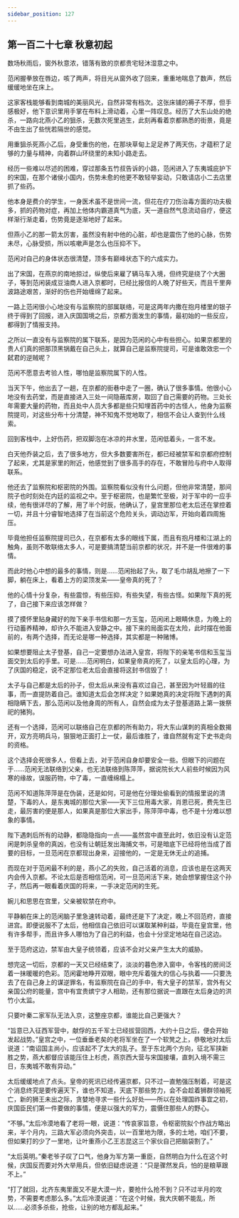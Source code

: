 ```yaml
---
sidebar_position: 127
---
```


## 第一百二十七章 **秋意初起**

数场秋雨后，窗外秋意浓，错落有致的京都贵宅轻沐湿意之中。

范闲握拳放在唇边，咳了两声，将目光从窗外收了回来，重重地喘息了数声，然后缓缓地坐在床上。

这家客栈能够看到南城的美丽风光，自然非常有档次。这张床铺的褥子不厚，但手感极好，他下意识里用手掌在布料上滑动着，心里一阵叹息。经历了大东山处的绝杀，一路向北燕小乙的狙杀，无数次死里逃生，此刻再看着京都熟悉的街景，竟是不由生出了些恍若隔世的感觉。

用重狙杀死燕小乙后，身受重伤的他，在那块草甸上足足养了两天伤，才蕴积了足够的力量与精神，向着群山环绕里的未知小路走去。

经历一些难以尽述的困难，穿过那条五竹叔告诉的小路，范闲进入了东夷城庇护下的宋国，在那个诸侯小国内，伤势未愈的他更不敢轻举妄动，只敢请店小二去店里抓了些药。

他本身是费介的学生，一身医术虽不是世间一流，但花在疗刀伤治毒方面的功夫极多，抓的药物对症，再加上他体内霸道真气为底，天一道自然气息流动自疗，便这样渐行渐走着，伤势竟是逐渐地好了起来。

但燕小乙的那一箭太厉害，虽然没有射中他的心脏，却也是震伤了他的心脉，伤势未尽，心脉受损，所以咳嗽声是怎么也压抑不下。

范闲对自己的身体状态很清楚，顶多有巅峰状态下的六成实力。

出了宋国，在燕京的南地掠过，纵使后来雇了辆马车入境，但终究是绕了个大圈子，等到范闲装成豆油商人进入京都时，已经比报信的人晚了好些天，而且千里奔波路途艰苦，渐好的伤也开始缠绵了起来。

一路上范闲很小心地没有与监察院的部属联络，可是这两年内撒在抱月楼里的银子终于得到了回报，进入庆国国境之后，京都方面发生的事情，最初始的一些反应，都得到了情报支持。

之所以一直没有与监察院的属下联系，是因为范闲的心中有些担心。如果京都里的贵人们真的把那顶黑锅戴在自己头上，就算自己是监察院提司，可是谁敢效忠一个弑君的逆贼呢？

范闲不愿意去考验人性，哪怕是监察院属下的人性。

当天下午，他出去了一趟，在京都的街巷中走了一圈，确认了很多事情。他很小心地没有去药堂，而是直接进入三处一间隐蔽库房，取回了自己需要的药物。三处长年需要大量的药物，而且处中人员大多都是些只知埋首药中的古怪人，他身为监察院提司，对这些分布十分清楚，神不知鬼不觉地取了，相信不会让人查到什么线索。

回到客栈中，上好伤药，把双脚泡在冰凉的井水里，范闲低着头，一言不发。

白天他乔装之后，去了很多地方，但大多数要害所在，都已经被禁军和京都府控制了起来，尤其是家里的附近，他感觉到了很多高手的存在，不敢冒险与府中人取得联系。

他还去了监察院和枢密院的外围。监察院看似没有什么问题，但他非常清楚，那间院子也时刻处在内廷的监视之中。至于枢密院，也是繁忙至极，对于军中的一应手续，他有很详尽的了解，用了半个时辰，他确认了，皇宫里那位老太后还在掌控着一切，并且十分睿智地选择了在当前这个危险关头，调动边军，开始向着四周施压。

毕竟他担任监察院提司已久，在京都有太多的眼线下属，而且有抱月楼和江湖上的触角，虽则不敢联络太多人，可是要搞清楚当前京都的状况，并不是一件很难的事情。

而此时他心中想的最多的事情，则是……范闲抬起了头，取了毛巾胡乱地擦了一下脚，躺在床上，看着上方的梁顶发呆——皇帝真的死了？

他的心情十分复杂，有些震惊，有些压抑，有些失望，有些古怪。如果陛下真的死了，自己接下来应该怎样做？

摸了摸怀里贴身藏好的陛下亲手书信和那一方玉玺，范闲闭上眼睛休息，为晚上的行动蓄养精神，却许久不能进入安静之中。接下来的局面实在太险，此时摆在他面前的，有两个选择，而无论是哪一种选择，其实都是一种赌博。

如果想要阻止太子登基，自己一定要想办法进入皇宫，将陛下的亲笔书信和玉玺当面交到太后的手里。可是……范闲明白，如果皇帝真的死了，以皇太后的心理，为了庆国的稳定，说不定那位老太后会直接将这封书信毁了！

太子与自己都是太后的孙子，但太后从来没有喜欢过自己，甚至因为叶轻眉的往事，而一直提防着自己。谁知道太后会怎样决定？如果她真的决定将陛下遇刺的真相隐瞒下去，那么范闲以及他身周的所有人，自然会成为太子登基道路上第一拨祭祀的猪狗。

还有一个选择，范闲可以联络自己在京都的所有助力，将大东山谋刺的真相全数揭开，双方亮明兵马，狠狠地正面打上一仗，最后谁胜了，谁自然就有定下史书走向的资格。

这个选择会死很多人，但看上去，对于范闲自身却要安全一些。但眼下的问题在于……范闲无法联络到父亲，也无法联络到陈萍萍，据说院长大人前些时候因为风寒的缘故，误服药物，中了毒，一直缠绵榻上。

范闲不知道陈萍萍是在伪装，还是如何，可是他在分理处偷看到的情报里说的清楚，下毒的人，是东夷城的那位大家——天下三位用毒大家，肖恩已死，费先生已走，最厉害的便是那人，如果真是那位大家出手，陈萍萍中毒，也不是十分难以想象的事情。

陛下遇刺后所有的动静，都隐隐指向一点——虽然宫中直至此时，依旧没有认定范闲是刺杀皇帝的真凶，也没有让朝廷发出海捕文书，可是暗底下已经将他当成了首要的目标，一旦范闲在京都现出身来，迎接他的，一定是无休无止的追捕。

而现在对于范闲最不利的是，燕小乙的失败，自己活着的消息，应该也是在这两天内会传入京都。不论太后是否相信范闲，可一旦范闲活下来，她会想掌握住这个孙子，然后再一眼看着庆国的将来，一手决定范闲的生死。

婉儿和思思在宫里，父亲被软禁在府中。

平静躺在床上的范闲脑子里急速转动着，最终还是下了决定，晚上不回范府，直接进宫。即便说服不了太后，他相信自己依旧可以谋取某种利益，毕竟在皇宫里，他有许多帮手，而且许多人哪怕为了自己的利益，也会十分坚定地站在自己这边。

至于范府这边，禁军由大皇子统领着，应该不会对父亲产生太大的威胁。

想完这一切后，京都的一天又已经结束了，淡淡的暮色渗入窗中，令客栈的房间泛着一抹暖暖的色彩。范闲霍地睁开双眼，眼中充斥着强大的信心与执着——只要洗去了在自己身上的谋逆罪名，有监察院在自己的手中，有大皇子的禁军，宫外有父亲国公府的能量，宫中有宜贵嫔宁才人相助，还有那位据说一直跟在太后身边的洪竹小太监。

只要叶秦二家军队无法入京，这整座京都，谁能比自己更强大？

“旨意已入征西军营中，献俘的五千军士已经拔营回西，大约十日之后，便会开始发起战势。”皇宫之中，一位垂垂老矣的老将军坐在了一个软凳之上，恭敬地对太后说道：“南诏国主尚小，应该起不了太大的乱子。至于东北两个方向，征北军挟新胜之势，燕大都督应该能压住上杉虎，燕京西大营与宋国接壤，直刺入境不需三日，东夷城不敢有异动。”

太后缓缓地点了点头。皇帝的死讯已经传遍京都，只不过一直勉强压制着，可是这个消息终究是要传遍天下，谁也不知道，天底下那些势力，会不会趁着狮群领袖死亡，新的狮王未出之际，贪婪地寻求一些什么好处——所以在处理国祚事宜之初，庆国臣民们第一件要做的事情，便是以强大的军力，震慑住那些人的野心。

“不够。”太后冷漠地看了老将一眼，说道：“传哀家旨意，令枢密院拟个作战方略出来，半个月内，三路大军必须向外突击，以一百里地为限，多的土地，咱们不要，但如果打的少了一里地，让叶重燕小乙王志昆这三个家伙自己把脑袋割了。”

“太后英明。”秦老爷子叹了口气，他身为军方第一重臣，自然明白为什么在这个时候，庆国反而要对外大举用兵，但依旧疑虑说道：“只是骤然发兵，怕的是粮草跟不上。”

“打了就回，北齐东夷里面又不是大漠一片，要抢什么抢不到？只不过半月的攻势，不需要考虑那么多。”太后冷漠说道：“在这个时候，我大庆朝不能乱，所以……必须多杀些，抢些，让别的地方都乱起来。”

